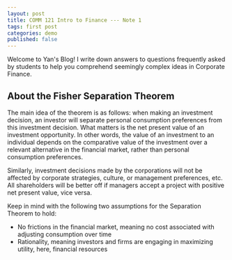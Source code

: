 ```yaml
---
layout: post
title: COMM 121 Intro to Finance --- Note 1
tags: first post
categories: demo
published: false
---
```


Welcome to Yan's Blog! 
I write down answers to questions frequently asked by students to help you comprehend seemingly complex ideas in Corporate Finance.

## About the Fisher Separation Theorem

The main idea of the theorem is as follows: when making an investment decision, an investor will separate personal consumption preferences from this investment decision. What matters is the net present value of an investment opportunity. In other words, the value of an investment to an individual depends on the comparative value of the investment over a relevant alternative in the financial market, rather than personal consumption preferences. 

Similarly, investment decisions made by the corporations will not be affected by corporate strategies, culture, or management preferences, etc. All shareholders will be better off if managers accept a project with positive net present value, vice versa.

Keep in mind with the following two assumptions for the Separation Theorem to hold:

- No frictions in the financial market, meaning no cost associated with adjusting consumption over time
- Rationality, meaning investors and firms are engaging in maximizing utility, here, financial resources
